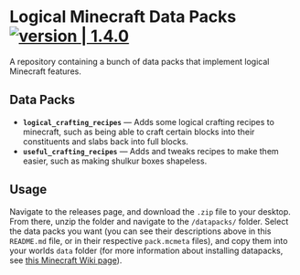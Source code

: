 # Logical Minecraft Data Packs [![version | 1.4.0](https://img.shields.io/badge/version-1.4.0-blue.svg)](https://github.com/jajaperson/logical-minecraft-data-packs/releases)

A repository containing a bunch of data packs that implement logical Minecraft
features.

## Data Packs

- **`logical_crafting_recipes`** — Adds some logical crafting recipes to
  minecraft, such as being able to craft certain blocks into their constituents
  and slabs back into full blocks.
- **`useful_crafting_recipes`** — Adds and tweaks recipes to make them easier,
  such as making shulkur boxes shapeless.

## Usage

Navigate to the releases page, and download the `.zip` file to your desktop.
From there, unzip the folder and navigate to the `/datapacks/` folder. Select
the data packs you want (you can see their descriptions above in this
`README.md` file, or in their respective `pack.mcmeta` files), and copy them
into your worlds `data` folder (for more information about installing datapacks,
see
[this Minecraft Wiki page](https://minecraft.gamepedia.com/Tutorials/Installing_a_data_pack)).
